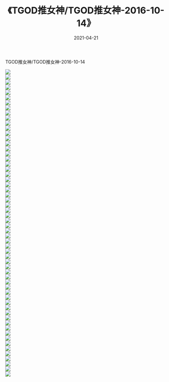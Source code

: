 ﻿---
layout: post
title:  《TGOD推女神/TGOD推女神-2016-10-14》
date:   2021-04-21
img: http://pic.660000.xyz/1:/网络美图/2021/TGOD推女神/TGOD推女神-2016-10-14/000.jpg
categories: [美女, 清纯, 唯美]
---

TGOD推女神/TGOD推女神-2016-10-14

 ![](http://pic.660000.xyz/1:/网络美图/2021/TGOD推女神/TGOD推女神-2016-10-14/001.jpg) <br>![](http://pic.660000.xyz/1:/网络美图/2021/TGOD推女神/TGOD推女神-2016-10-14/002.jpg) <br>![](http://pic.660000.xyz/1:/网络美图/2021/TGOD推女神/TGOD推女神-2016-10-14/003.jpg) <br>![](http://pic.660000.xyz/1:/网络美图/2021/TGOD推女神/TGOD推女神-2016-10-14/004.jpg) <br>![](http://pic.660000.xyz/1:/网络美图/2021/TGOD推女神/TGOD推女神-2016-10-14/005.jpg) <br>![](http://pic.660000.xyz/1:/网络美图/2021/TGOD推女神/TGOD推女神-2016-10-14/006.jpg) <br>![](http://pic.660000.xyz/1:/网络美图/2021/TGOD推女神/TGOD推女神-2016-10-14/007.jpg) <br>![](http://pic.660000.xyz/1:/网络美图/2021/TGOD推女神/TGOD推女神-2016-10-14/008.jpg) <br>![](http://pic.660000.xyz/1:/网络美图/2021/TGOD推女神/TGOD推女神-2016-10-14/009.jpg) <br>![](http://pic.660000.xyz/1:/网络美图/2021/TGOD推女神/TGOD推女神-2016-10-14/010.jpg) <br>![](http://pic.660000.xyz/1:/网络美图/2021/TGOD推女神/TGOD推女神-2016-10-14/011.jpg) <br>![](http://pic.660000.xyz/1:/网络美图/2021/TGOD推女神/TGOD推女神-2016-10-14/012.jpg) <br>![](http://pic.660000.xyz/1:/网络美图/2021/TGOD推女神/TGOD推女神-2016-10-14/013.jpg) <br>![](http://pic.660000.xyz/1:/网络美图/2021/TGOD推女神/TGOD推女神-2016-10-14/014.jpg) <br>![](http://pic.660000.xyz/1:/网络美图/2021/TGOD推女神/TGOD推女神-2016-10-14/015.jpg) <br>![](http://pic.660000.xyz/1:/网络美图/2021/TGOD推女神/TGOD推女神-2016-10-14/016.jpg) <br>![](http://pic.660000.xyz/1:/网络美图/2021/TGOD推女神/TGOD推女神-2016-10-14/017.jpg) <br>![](http://pic.660000.xyz/1:/网络美图/2021/TGOD推女神/TGOD推女神-2016-10-14/018.jpg) <br>![](http://pic.660000.xyz/1:/网络美图/2021/TGOD推女神/TGOD推女神-2016-10-14/019.jpg) <br>![](http://pic.660000.xyz/1:/网络美图/2021/TGOD推女神/TGOD推女神-2016-10-14/020.jpg) <br>![](http://pic.660000.xyz/1:/网络美图/2021/TGOD推女神/TGOD推女神-2016-10-14/021.jpg) <br>![](http://pic.660000.xyz/1:/网络美图/2021/TGOD推女神/TGOD推女神-2016-10-14/022.jpg) <br>![](http://pic.660000.xyz/1:/网络美图/2021/TGOD推女神/TGOD推女神-2016-10-14/023.jpg) <br>![](http://pic.660000.xyz/1:/网络美图/2021/TGOD推女神/TGOD推女神-2016-10-14/024.jpg) <br>![](http://pic.660000.xyz/1:/网络美图/2021/TGOD推女神/TGOD推女神-2016-10-14/025.jpg) <br>![](http://pic.660000.xyz/1:/网络美图/2021/TGOD推女神/TGOD推女神-2016-10-14/026.jpg) <br>![](http://pic.660000.xyz/1:/网络美图/2021/TGOD推女神/TGOD推女神-2016-10-14/027.jpg) <br>![](http://pic.660000.xyz/1:/网络美图/2021/TGOD推女神/TGOD推女神-2016-10-14/028.jpg) <br>![](http://pic.660000.xyz/1:/网络美图/2021/TGOD推女神/TGOD推女神-2016-10-14/029.jpg) <br>![](http://pic.660000.xyz/1:/网络美图/2021/TGOD推女神/TGOD推女神-2016-10-14/030.jpg) <br>![](http://pic.660000.xyz/1:/网络美图/2021/TGOD推女神/TGOD推女神-2016-10-14/031.jpg) <br>![](http://pic.660000.xyz/1:/网络美图/2021/TGOD推女神/TGOD推女神-2016-10-14/032.jpg) <br>![](http://pic.660000.xyz/1:/网络美图/2021/TGOD推女神/TGOD推女神-2016-10-14/033.jpg) <br>![](http://pic.660000.xyz/1:/网络美图/2021/TGOD推女神/TGOD推女神-2016-10-14/034.jpg) <br>![](http://pic.660000.xyz/1:/网络美图/2021/TGOD推女神/TGOD推女神-2016-10-14/035.jpg) <br>![](http://pic.660000.xyz/1:/网络美图/2021/TGOD推女神/TGOD推女神-2016-10-14/036.jpg) <br>![](http://pic.660000.xyz/1:/网络美图/2021/TGOD推女神/TGOD推女神-2016-10-14/037.jpg) <br>![](http://pic.660000.xyz/1:/网络美图/2021/TGOD推女神/TGOD推女神-2016-10-14/038.jpg) <br>![](http://pic.660000.xyz/1:/网络美图/2021/TGOD推女神/TGOD推女神-2016-10-14/039.jpg) <br>![](http://pic.660000.xyz/1:/网络美图/2021/TGOD推女神/TGOD推女神-2016-10-14/040.jpg) <br>![](http://pic.660000.xyz/1:/网络美图/2021/TGOD推女神/TGOD推女神-2016-10-14/041.jpg) <br>![](http://pic.660000.xyz/1:/网络美图/2021/TGOD推女神/TGOD推女神-2016-10-14/042.jpg) <br>![](http://pic.660000.xyz/1:/网络美图/2021/TGOD推女神/TGOD推女神-2016-10-14/043.jpg) <br>![](http://pic.660000.xyz/1:/网络美图/2021/TGOD推女神/TGOD推女神-2016-10-14/044.jpg) <br>![](http://pic.660000.xyz/1:/网络美图/2021/TGOD推女神/TGOD推女神-2016-10-14/045.jpg) <br>![](http://pic.660000.xyz/1:/网络美图/2021/TGOD推女神/TGOD推女神-2016-10-14/046.jpg) <br>![](http://pic.660000.xyz/1:/网络美图/2021/TGOD推女神/TGOD推女神-2016-10-14/047.jpg) <br>![](http://pic.660000.xyz/1:/网络美图/2021/TGOD推女神/TGOD推女神-2016-10-14/048.jpg) <br>![](http://pic.660000.xyz/1:/网络美图/2021/TGOD推女神/TGOD推女神-2016-10-14/049.jpg) <br>![](http://pic.660000.xyz/1:/网络美图/2021/TGOD推女神/TGOD推女神-2016-10-14/050.jpg) <br>![](http://pic.660000.xyz/1:/网络美图/2021/TGOD推女神/TGOD推女神-2016-10-14/051.jpg) <br>![](http://pic.660000.xyz/1:/网络美图/2021/TGOD推女神/TGOD推女神-2016-10-14/052.jpg) <br>![](http://pic.660000.xyz/1:/网络美图/2021/TGOD推女神/TGOD推女神-2016-10-14/053.jpg) <br>![](http://pic.660000.xyz/1:/网络美图/2021/TGOD推女神/TGOD推女神-2016-10-14/054.jpg) <br>![](http://pic.660000.xyz/1:/网络美图/2021/TGOD推女神/TGOD推女神-2016-10-14/055.jpg) <br>![](http://pic.660000.xyz/1:/网络美图/2021/TGOD推女神/TGOD推女神-2016-10-14/056.jpg) <br>![](http://pic.660000.xyz/1:/网络美图/2021/TGOD推女神/TGOD推女神-2016-10-14/057.jpg) <br>![](http://pic.660000.xyz/1:/网络美图/2021/TGOD推女神/TGOD推女神-2016-10-14/058.jpg) <br>![](http://pic.660000.xyz/1:/网络美图/2021/TGOD推女神/TGOD推女神-2016-10-14/059.jpg) <br>![](http://pic.660000.xyz/1:/网络美图/2021/TGOD推女神/TGOD推女神-2016-10-14/060.jpg) <br>
